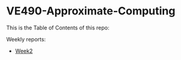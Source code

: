 # VE490-Approximate-Computing

This is the Table of Contents of this repo:

Weekly reports:
* [Week2](week2.md)

  ​